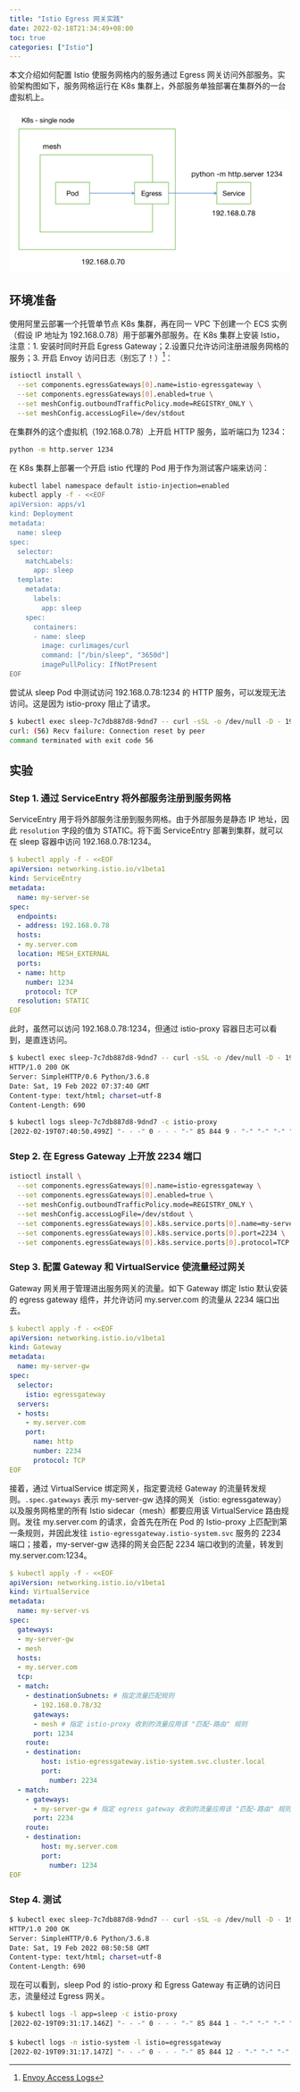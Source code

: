 ```yaml
---
title: "Istio Egress 网关实践"
date: 2022-02-18T21:34:49+08:00
toc: true
categories: ["Istio"]
---
```


本文介绍如何配置 Istio 使服务网格内的服务通过 Egress 网关访问外部服务。实验架构图如下，服务网格运行在 K8s 集群上，外部服务单独部署在集群外的一台虚拟机上。

![istio-egress-1](/images/istio-egress-1.png)

## 环境准备

使用阿里云部署一个托管单节点 K8s 集群，再在同一 VPC 下创建一个 ECS 实例（假设 IP 地址为 192.168.0.78）用于部署外部服务。在 K8s 集群上安装 Istio，注意：1. 安装时同时开启 Egress Gateway；2.设置只允许访问注册进服务网格的服务；3. 开启 Envoy 访问日志（别忘了！）[^1]：

```bash
istioctl install \
  --set components.egressGateways[0].name=istio-egressgateway \
  --set components.egressGateways[0].enabled=true \
  --set meshConfig.outboundTrafficPolicy.mode=REGISTRY_ONLY \
  --set meshConfig.accessLogFile=/dev/stdout
```

在集群外的这个虚拟机（192.168.0.78）上开启 HTTP 服务，监听端口为 1234：

```bash
python -m http.server 1234
```

在 K8s 集群上部署一个开启 istio 代理的 Pod 用于作为测试客户端来访问：

```bash
kubectl label namespace default istio-injection=enabled
kubectl apply -f - <<EOF
apiVersion: apps/v1
kind: Deployment
metadata:
  name: sleep
spec:
  selector:
    matchLabels:
      app: sleep
  template:
    metadata:
      labels:
        app: sleep
    spec:
      containers:
      - name: sleep
        image: curlimages/curl
        command: ["/bin/sleep", "3650d"]
        imagePullPolicy: IfNotPresent
EOF
```

尝试从 sleep Pod 中测试访问 192.168.0.78:1234 的 HTTP 服务，可以发现无法访问。这是因为 istio-proxy 阻止了请求。

```bash
$ kubectl exec sleep-7c7db887d8-9dnd7 -- curl -sSL -o /dev/null -D - 192.168.0.78:1234
curl: (56) Recv failure: Connection reset by peer
command terminated with exit code 56
```

## 实验

### Step 1. 通过 ServiceEntry 将外部服务注册到服务网格

ServiceEntry 用于将外部服务注册到服务网格。由于外部服务是静态 IP 地址，因此 `resolution` 字段的值为 STATIC。将下面 ServiceEntry 部署到集群，就可以在 sleep 容器中访问 192.168.0.78:1234。

```yaml
$ kubectl apply -f - <<EOF
apiVersion: networking.istio.io/v1beta1
kind: ServiceEntry
metadata:
  name: my-server-se
spec:
  endpoints:
  - address: 192.168.0.78
  hosts:
  - my.server.com
  location: MESH_EXTERNAL
  ports:
  - name: http
    number: 1234
    protocol: TCP
  resolution: STATIC
EOF
```

此时，虽然可以访问 192.168.0.78:1234，但通过 istio-proxy 容器日志可以看到，是直连访问。

```bash
$ kubectl exec sleep-7c7db887d8-9dnd7 -- curl -sSL -o /dev/null -D - 192.168.0.78:1234
HTTP/1.0 200 OK
Server: SimpleHTTP/0.6 Python/3.6.8
Date: Sat, 19 Feb 2022 07:37:40 GMT
Content-type: text/html; charset=utf-8
Content-Length: 690
```

```bash
$ kubectl logs sleep-7c7db887d8-9dnd7 -c istio-proxy
[2022-02-19T07:40:50.499Z] "- - -" 0 - - - "-" 85 844 9 - "-" "-" "-" "-" "192.168.0.78:1234" outbound|1234||my.server.com 10.108.0.50:47780 192.168.0.78:1234 10.108.0.50:47778 - -
```

### Step 2. 在 Egress Gateway 上开放 2234 端口

```bash
istioctl install \
  --set components.egressGateways[0].name=istio-egressgateway \
  --set components.egressGateways[0].enabled=true \
  --set meshConfig.outboundTrafficPolicy.mode=REGISTRY_ONLY \
  --set meshConfig.accessLogFile=/dev/stdout \
  --set components.egressGateways[0].k8s.service.ports[0].name=my-server \
  --set components.egressGateways[0].k8s.service.ports[0].port=2234 \
  --set components.egressGateways[0].k8s.service.ports[0].protocol=TCP
```

### Step 3. 配置 Gateway 和 VirtualService 使流量经过网关

Gateway 网关用于管理进出服务网关的流量。如下 Gateway 绑定 Istio 默认安装的 egress gateway 组件，并允许访问 my.server.com 的流量从 2234 端口出去。

```yaml
$ kubectl apply -f - <<EOF
apiVersion: networking.istio.io/v1beta1
kind: Gateway
metadata:
  name: my-server-gw
spec:
  selector:
    istio: egressgateway
  servers:
  - hosts:
    - my.server.com
    port:
      name: http
      number: 2234
      protocol: TCP
EOF
```

接着，通过 VirtualService 绑定网关，指定要流经 Gateway 的流量转发规则。`.spec.gateways` 表示 my-server-gw 选择的网关（istio: egressgateway）以及服务网格里的所有 Istio sidecar（mesh）都要应用该 VirtualService 路由规则。发往 my.server.com 的请求，会首先在所在 Pod 的 Istio-proxy 上匹配到第一条规则，并因此发往 `istio-egressgateway.istio-system.svc` 服务的 2234 端口；接着，my-server-gw 选择的网关会匹配 2234 端口收到的流量，转发到 my.server.com:1234。

```yaml
$ kubectl apply -f - <<EOF
apiVersion: networking.istio.io/v1beta1
kind: VirtualService
metadata:
  name: my-server-vs
spec:
  gateways:
  - my-server-gw
  - mesh
  hosts:
  - my.server.com
  tcp:
  - match:
    - destinationSubnets: # 指定流量匹配规则
      - 192.168.0.78/32
      gateways: 
      - mesh # 指定 istio-proxy 收到的流量应用该 "匹配-路由" 规则 
      port: 1234
    route:
    - destination:
        host: istio-egressgateway.istio-system.svc.cluster.local
        port:
          number: 2234
  - match:
    - gateways: 
      - my-server-gw # 指定 egress gateway 收到的流量应用该 "匹配-路由" 规则 
      port: 2234
    route:
    - destination:
        host: my.server.com
        port:
          number: 1234
EOF
```

### Step 4. 测试

```bash
$ kubectl exec sleep-7c7db887d8-9dnd7 -- curl -sSL -o /dev/null -D - 192.168.0.78:1234
HTTP/1.0 200 OK
Server: SimpleHTTP/0.6 Python/3.6.8
Date: Sat, 19 Feb 2022 08:50:58 GMT
Content-type: text/html; charset=utf-8
Content-Length: 690
```

现在可以看到，sleep Pod 的 istio-proxy 和 Egress Gateway 有正确的访问日志，流量经过 Egress 网关。

```bash
$ kubectl logs -l app=sleep -c istio-proxy
[2022-02-19T09:31:17.146Z] "- - -" 0 - - - "-" 85 844 1 - "-" "-" "-" "-" "10.108.0.55:2234" outbound|2234||istio-egressgateway.istio-system.svc.cluster.local 10.108.0.56:33706 192.168.0.78:1234 10.108.0.56:50898 - -

$ kubectl logs -n istio-system -l istio=egressgateway
[2022-02-19T09:31:17.147Z] "- - -" 0 - - - "-" 85 844 12 - "-" "-" "-" "-" "192.168.0.78:1234" outbound|1234||my.server.com 10.108.0.55:49356 10.108.0.55:2234 10.108.0.56:33706 - -
```

[^1]: [Envoy Access Logs](https://istio.io/latest/docs/tasks/observability/logs/access-log/)